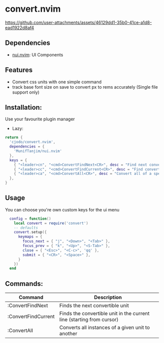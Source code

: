 # convert.nvim

https://github.com/user-attachments/assets/46129dd1-35b0-41ce-a1d8-ead1922d8af4

## Dependencies
- [nui.nvim](https://github.com/MunifTanjim/nui.nvim): UI Components

## Features
- Convert css units with one simple command
- track base font size on save to convert px to rems accurately (Single file support only)

## Installation: 
Use your favourite plugin manager

- Lazy: 
```lua
return {
  'cjodo/convert.nvim',
  dependencies = {
    'MunifTanjim/nui.nvim'
  },
  keys = {
    { "<leader>cn", "<cmd>ConvertFindNext<CR>", desc = "Find next convertable unit" },
    { "<leader>cc", "<cmd>ConvertFindCurrent<CR>", desc = "Find convertable unit in current line" },
    { "<leader>ca", "<cmd>ConvertAll<CR>", desc = "Convert all of a specified unit" },
  },
}
```

## Usage
You can choose you're own custom keys for the ui menu
```lua
  config = function()
    local convert = require('convert')
    -- defaults
    convert.setup({
      keymaps = {
        focus_next = { "j", "<Down>", "<Tab>" },
        focus_prev = { "k", "<Up>", "<S-Tab>" },
        close = { "<Esc>", "<C-c>", 'qq' },
        submit = { "<CR>", "<Space>" },
      }
    })
  end

```


## Commands:

| Command              | Description                                                               |
|----------------------|---------------------------------------------------------------------------|
| :ConvertFindNext     | Finds the next convertible unit                                           |
| :ConvertFindCurrent  | Finds the convertible unit in the current line (starting from cursor)     |
| :ConvertAll          | Converts all instances of a given unit to another                         |
